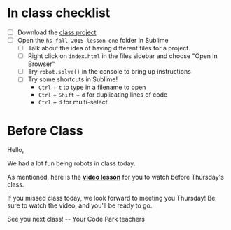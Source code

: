 # In class checklist

- [ ] Download the [class project](https://github.com/codeparkhouston/hs-fall-2015/archive/lesson-one.zip)
- [ ] Open the `hs-fall-2015-lesson-one` folder in Sublime
  - [ ] Talk about the idea of having different files for a project
  - [ ] Right click on `index.html` in the files sidebar and choose "Open in Browser"
  - [ ] Try `robot.solve()` in the console to bring up instructions
  - [ ] Try some shortcuts in Sublime!
    * `Ctrl` + `t` to type in a filename to open
    * `Ctrl` + `Shift` + `d` for duplicating lines of code
    * `Ctrl` + `d` for multi-select

# Before Class

Hello,

We had a lot fun being robots in class today.

As mentioned, here is the [**video lesson**](http://codeparkhouston.com/hs-fall-2015/lesson-01/exercise/) for you to watch before Thursday's class.

If you missed class today, we look forward to meeting you Thursday! Be sure to watch the video, and you'll be ready to go.

See you next class!
-- Your Code Park teachers
